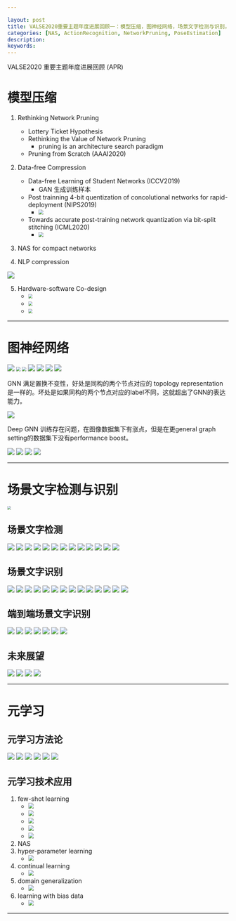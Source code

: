 ```yaml
---

layout: post
title: VALSE2020重要主题年度进展回顾一：模型压缩，图神经网络，场景文字检测与识别，元学习
categories: [NAS, ActionRecognition, NetworkPruning, PoseEstimation]
description: 
keywords: 
---
```


VALSE2020 重要主题年度进展回顾 (APR)

# 模型压缩

1. Rethinking Network Pruning
   - Lottery Ticket Hypothesis
   - Rethinking the Value of Network Pruning
     - pruning is an architecture search paradigm
   - Pruning from Scratch (AAAI2020)
2. Data-free Compression
   - Data-free Learning of Student Networks (ICCV2019)
     - GAN 生成训练样本
   - Post trainning 4-bit quentization of concolutional networks for rapid-deployment (NIPS2019)
     - <img src="/images/VALSE/2020/1.png" style="zoom: 67%;" />
   - Towards accurate post-training network quantization via bit-split stitching (ICML2020)
     - <img src="/images/VALSE/2020/2.png" style="zoom: 67%;" />
3. NAS for compact networks

4. NLP compression

<img src="/images/VALSE/2020/3.png" style="zoom: 100%;" />

5. Hardware-software Co-design
   - <img src="/images/VALSE/2020/4.png" style="zoom: 60%;" />
   - <img src="/images/VALSE/2020/5.png" style="zoom: 60%;" />
   - <img src="/images/VALSE/2020/6.png" style="zoom: 60%;" />

---

# 图神经网络

<img src="/images/VALSE/2020/18.png"  />

<img src="/images/VALSE/2020/7.png" style="zoom: 60%;" />

<img src="/images/VALSE/2020/8.png" style="zoom: 60%;" />

<img src="/images/VALSE/2020/9.png"  />

<img src="/images/VALSE/2020/10.png"  />

<img src="/images/VALSE/2020/11.png"  />

<img src="/images/VALSE/2020/12.png"  />

GNN 满足置换不变性，好处是同构的两个节点对应的 topology representation 是一样的。坏处是如果同构的两个节点对应的label不同，这就超出了GNN的表达能力。

<img src="/images/VALSE/2020/13.png"  />

Deep GNN 训练存在问题，在图像数据集下有涨点，但是在更general graph setting的数据集下没有performance boost。

<img src="/images/VALSE/2020/14.png"  />

<img src="/images/VALSE/2020/15.png"  />

<img src="/images/VALSE/2020/16.png"  />

<img src="/images/VALSE/2020/17.png"  />

---

# 场景文字检测与识别

<img src="/images/VALSE/2020/19.png" style="zoom:50%;" />

## 场景文字检测

<img src="/images/VALSE/2020/20.png"  />

<img src="/images/VALSE/2020/21.png"  />

<img src="/images/VALSE/2020/22.png"  />

<img src="/images/VALSE/2020/23.png"  />

<img src="/images/VALSE/2020/24.png"  />

<img src="/images/VALSE/2020/25.png"  />

<img src="/images/VALSE/2020/26.png"  />

<img src="/images/VALSE/2020/27.png"  />

<img src="/images/VALSE/2020/28.png"  />

<img src="/images/VALSE/2020/29.png"  />

<img src="/images/VALSE/2020/30.png"  />

<img src="/images/VALSE/2020/31.png"  />

<img src="/images/VALSE/2020/32.png"  />

## 场景文字识别

<img src="/images/VALSE/2020/33.png"  />

<img src="/images/VALSE/2020/34.png"  />

<img src="/images/VALSE/2020/35.png"  />

<img src="/images/VALSE/2020/36.png"  />

<img src="/images/VALSE/2020/37.png"  />

<img src="/images/VALSE/2020/38.png"  />

<img src="/images/VALSE/2020/39.png"  />

<img src="/images/VALSE/2020/40.png"  />

<img src="/images/VALSE/2020/41.png"  />

<img src="/images/VALSE/2020/42.png"  />

<img src="/images/VALSE/2020/43.png"  />

<img src="/images/VALSE/2020/44.png"  />

<img src="/images/VALSE/2020/45.png"  />

<img src="/images/VALSE/2020/46.png"  />

## 端到端场景文字识别

<img src="/images/VALSE/2020/47.png"  />

<img src="/images/VALSE/2020/48.png"  />

<img src="/images/VALSE/2020/49.png"  />

<img src="/images/VALSE/2020/50.png"  />

<img src="/images/VALSE/2020/51.png"  />

<img src="/images/VALSE/2020/52.png"  />

<img src="/images/VALSE/2020/53.png"  />

## 未来展望

<img src="/images/VALSE/2020/54.png"  />

<img src="/images/VALSE/2020/55.png"  />

<img src="/images/VALSE/2020/56.png"  />

<img src="/images/VALSE/2020/57.png"  />

---

# 元学习

## 元学习方法论

<img src="/images/VALSE/2020/60.png"  />

<img src="/images/VALSE/2020/61.png"  />

<img src="/images/VALSE/2020/62.png"  />

<img src="/images/VALSE/2020/63.png"  />

<img src="/images/VALSE/2020/64.png"  />

<img src="/images/VALSE/2020/65.png"  />

## 元学习技术应用

1. few-shot learning
   - <img src="/images/VALSE/2020/66.png" style="zoom:80%;" />
   - <img src="/images/VALSE/2020/67.png" style="zoom:80%;" />
   - <img src="/images/VALSE/2020/68.png" style="zoom:80%;" />
   - <img src="/images/VALSE/2020/69.png" style="zoom:80%;" />
   - <img src="/images/VALSE/2020/70.png" style="zoom:80%;" />
2. NAS
3. hyper-parameter learning
   - <img src="/images/VALSE/2020/71.png" style="zoom:80%;" />
4. continual learning
   - <img src="/images/VALSE/2020/72.png" style="zoom:80%;" />
5. domain generalization
   - <img src="/images/VALSE/2020/73.png" style="zoom:80%;" />
6. learning with bias data
   - <img src="/images/VALSE/2020/74.png" style="zoom:80%;" />









---